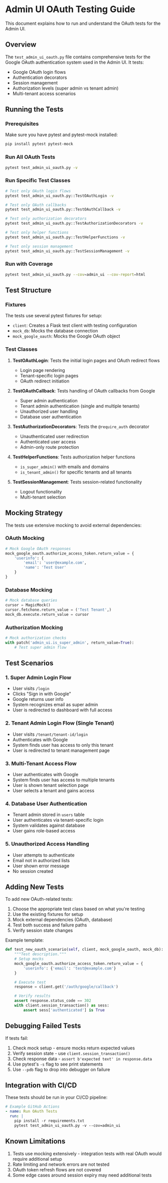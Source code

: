 # Admin UI OAuth Testing Guide

This document explains how to run and understand the OAuth tests for the Admin UI.

## Overview

The `test_admin_ui_oauth.py` file contains comprehensive tests for the Google OAuth authentication system used in the Admin UI. It tests:

- Google OAuth login flows
- Authentication decorators
- Session management
- Authorization levels (super admin vs tenant admin)
- Multi-tenant access scenarios

## Running the Tests

### Prerequisites

Make sure you have pytest and pytest-mock installed:

```bash
pip install pytest pytest-mock
```

### Run All OAuth Tests

```bash
pytest test_admin_ui_oauth.py -v
```

### Run Specific Test Classes

```bash
# Test only OAuth login flows
pytest test_admin_ui_oauth.py::TestOAuthLogin -v

# Test only OAuth callbacks
pytest test_admin_ui_oauth.py::TestOAuthCallback -v

# Test only authorization decorators
pytest test_admin_ui_oauth.py::TestAuthorizationDecorators -v

# Test only helper functions
pytest test_admin_ui_oauth.py::TestHelperFunctions -v

# Test only session management
pytest test_admin_ui_oauth.py::TestSessionManagement -v
```

### Run with Coverage

```bash
pytest test_admin_ui_oauth.py --cov=admin_ui --cov-report=html
```

## Test Structure

### Fixtures

The tests use several pytest fixtures for setup:

- `client`: Creates a Flask test client with testing configuration
- `mock_db`: Mocks the database connection
- `mock_google_oauth`: Mocks the Google OAuth object

### Test Classes

1. **TestOAuthLogin**: Tests the initial login pages and OAuth redirect flows
   - Login page rendering
   - Tenant-specific login pages
   - OAuth redirect initiation

2. **TestOAuthCallback**: Tests handling of OAuth callbacks from Google
   - Super admin authentication
   - Tenant admin authentication (single and multiple tenants)
   - Unauthorized user handling
   - Database user authentication

3. **TestAuthorizationDecorators**: Tests the `@require_auth` decorator
   - Unauthenticated user redirection
   - Authenticated user access
   - Admin-only route protection

4. **TestHelperFunctions**: Tests authorization helper functions
   - `is_super_admin()` with emails and domains
   - `is_tenant_admin()` for specific tenants and all tenants

5. **TestSessionManagement**: Tests session-related functionality
   - Logout functionality
   - Multi-tenant selection

## Mocking Strategy

The tests use extensive mocking to avoid external dependencies:

### OAuth Mocking
```python
# Mock Google OAuth responses
mock_google_oauth.authorize_access_token.return_value = {
    'userinfo': {
        'email': 'user@example.com',
        'name': 'Test User'
    }
}
```

### Database Mocking
```python
# Mock database queries
cursor = MagicMock()
cursor.fetchone.return_value = ('Test Tenant',)
mock_db.execute.return_value = cursor
```

### Authorization Mocking
```python
# Mock authorization checks
with patch('admin_ui.is_super_admin', return_value=True):
    # Test super admin flow
```

## Test Scenarios

### 1. Super Admin Login Flow
- User visits `/login`
- Clicks "Sign in with Google"
- Google returns user info
- System recognizes email as super admin
- User is redirected to dashboard with full access

### 2. Tenant Admin Login Flow (Single Tenant)
- User visits `/tenant/tenant-id/login`
- Authenticates with Google
- System finds user has access to only this tenant
- User is redirected to tenant management page

### 3. Multi-Tenant Access Flow
- User authenticates with Google
- System finds user has access to multiple tenants
- User is shown tenant selection page
- User selects a tenant and gains access

### 4. Database User Authentication
- Tenant admin stored in `users` table
- User authenticates via tenant-specific login
- System validates against database
- User gains role-based access

### 5. Unauthorized Access Handling
- User attempts to authenticate
- Email not in authorized lists
- User shown error message
- No session created

## Adding New Tests

To add new OAuth-related tests:

1. Choose the appropriate test class based on what you're testing
2. Use the existing fixtures for setup
3. Mock external dependencies (OAuth, database)
4. Test both success and failure paths
5. Verify session state changes

Example template:
```python
def test_new_oauth_scenario(self, client, mock_google_oauth, mock_db):
    """Test description."""
    # Setup mocks
    mock_google_oauth.authorize_access_token.return_value = {
        'userinfo': {'email': 'test@example.com'}
    }

    # Execute test
    response = client.get('/auth/google/callback')

    # Verify results
    assert response.status_code == 302
    with client.session_transaction() as sess:
        assert sess['authenticated'] is True
```

## Debugging Failed Tests

If tests fail:

1. Check mock setup - ensure mocks return expected values
2. Verify session state - use `client.session_transaction()`
3. Check response data - `assert b'expected text' in response.data`
4. Use pytest's `-s` flag to see print statements
5. Use `--pdb` flag to drop into debugger on failure

## Integration with CI/CD

These tests should be run in your CI/CD pipeline:

```yaml
# Example GitHub Actions
- name: Run OAuth Tests
  run: |
    pip install -r requirements.txt
    pytest test_admin_ui_oauth.py -v --cov=admin_ui
```

## Known Limitations

1. Tests use mocking extensively - integration tests with real OAuth would require additional setup
2. Rate limiting and network errors are not tested
3. OAuth token refresh flows are not covered
4. Some edge cases around session expiry may need additional tests
